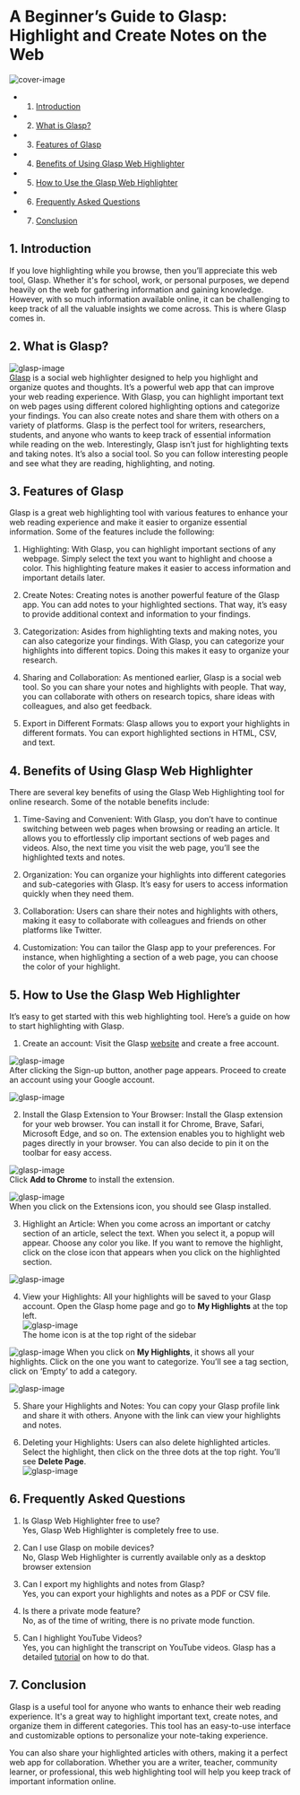 # A Beginner’s Guide to Glasp: Highlight and Create Notes on the Web  

![cover-image](./images/Glasp%20frame.png)  


<!-- vscode-markdown-toc -->
* 1. [Introduction](#Introduction)
* 2. [What is Glasp?](#WhatisGlasp)
* 3. [Features of Glasp](#FeaturesofGlasp)
* 4. [Benefits of Using Glasp Web Highlighter](#BenefitsofUsingGlaspWebHighlighter)
* 5. [How to Use the Glasp Web Highlighter](#HowtoUsetheGlaspWebHighlighter)
* 6. [Frequently Asked Questions](#FrequentlyAskedQuestions)
* 7. [Conclusion](#Conclusion)

<!-- vscode-markdown-toc-config
	numbering=true
	autoSave=true
	/vscode-markdown-toc-config -->
<!-- /vscode-markdown-toc -->




##  1. <a name='Introduction'></a>Introduction  
If you love highlighting while you browse, then you’ll appreciate this web tool, Glasp. 
Whether it's for school, work, or personal purposes, we depend heavily on the web for gathering information and gaining knowledge. However, with so much information available online, it can be challenging to keep track of all the valuable insights we come across. This is where Glasp comes in.  

##  2. <a name='WhatisGlasp'></a>What is Glasp?  
![glasp-image](./images/g0.PNG)  
[Glasp](https://glasp.co/) is a social web highlighter designed to help you highlight and organize quotes and thoughts. It’s a powerful web app that can improve your web reading experience. With Glasp, you can highlight important text on web pages using different colored highlighting options and categorize your findings. 
You can also create notes and share them with others on a variety of platforms. Glasp is the perfect tool for writers, researchers, students, and anyone who wants to keep track of essential information while reading on the web. 
Interestingly, Glasp isn’t just for highlighting texts and taking notes. It’s also a social tool. So you can follow interesting people and see what they are reading, highlighting, and noting.  

##  3. <a name='FeaturesofGlasp'></a>Features of Glasp  
Glasp is a great web highlighting tool with various features to enhance your web reading experience and make it easier to organize essential information. Some of the features include the following:  

1. Highlighting: With Glasp, you can highlight important sections of any webpage. Simply select the text you want to highlight and choose a color. This highlighting feature makes it easier to access information and important details later. 

2. Create Notes: Creating notes is another powerful feature of the Glasp app. You can add notes to your highlighted sections. That way, it’s easy to provide additional context and information to your findings. 

3. Categorization: Asides from highlighting texts and making notes, you can also categorize your findings. With Glasp, you can categorize your highlights into different topics. Doing this makes it easy to organize your research.  

4. Sharing and Collaboration: As mentioned earlier, Glasp is a social web tool. So you can share your notes and highlights with people. That way, you can collaborate with others on research topics, share ideas with colleagues, and also get feedback.  

5. Export in Different Formats: Glasp allows you to export your highlights in different formats. You can export highlighted sections in HTML, CSV, and text.  


##  4. <a name='BenefitsofUsingGlaspWebHighlighter'></a>Benefits of Using Glasp Web Highlighter
There are several key benefits of using the Glasp Web Highlighting tool for online research. Some of the notable benefits include:  
1. Time-Saving and Convenient: With Glasp, you don’t have to continue switching between web pages when browsing or reading an article. It allows you to effortlessly clip important sections of web pages and videos. Also, the next time you visit the web page, you’ll see the highlighted texts and notes. 

2. Organization: You can organize your highlights into different categories and sub-categories with Glasp. It’s easy for users to access information quickly when they need them.  

3. Collaboration: Users can share their notes and highlights with others, making it easy to collaborate with colleagues and friends on other platforms like Twitter. 

4. Customization: You can tailor the Glasp app to your preferences. For instance, when highlighting a section of a web page, you can choose the color of your highlight.


##  5. <a name='HowtoUsetheGlaspWebHighlighter'></a>How to Use the Glasp Web Highlighter
It’s easy to get started with this web highlighting tool. Here’s a guide on how to start highlighting with Glasp. 
1. Create an account: Visit the Glasp [website](glasp.co) and create a free account.

![glasp-image](./images/g1.PNG)  
After clicking the Sign-up button, another page appears. Proceed to create an account using your Google account.  

![glasp-image](./images/g2.PNG)  

2. Install the Glasp Extension to Your Browser: Install the Glasp extension for your web browser. You can install it for Chrome, Brave, Safari, Microsoft Edge, and so on. The extension enables you to highlight web pages directly in your browser. You can also decide to pin it on the toolbar for easy access.  

![glasp-image](./images/g3.PNG)  
Click **Add to Chrome** to install the extension.  

![glasp-image](./images/test.PNG)  
When you click on the Extensions icon, you should see Glasp installed.  

3. Highlight an Article: When you come across an important or catchy section of an article, select the text. When you select it, a popup will appear. Choose any color you like. If you want to remove the highlight, click on the close icon that appears when you click on the highlighted section.  

![glasp-image](./images/g4.PNG)  

4. View your Highlights: All your highlights will be saved to your Glasp account. Open the Glasp home page and go to **My Highlights** at the top left.  
![glasp-image](./images/g5.PNG)  
The home icon is at the top right of the sidebar  

![glasp-image](./images/g6.PNG)
When you click on **My Highlights**, it shows all your highlights. Click on the one you want to categorize. You’ll see a tag section, click on ‘Empty’ to add a category. 

![glasp-image](./images/g7.PNG)  

5. Share your Highlights and Notes: You can copy your Glasp profile link and share it with others. Anyone with the link can view your highlights and notes.  

6. Deleting your Highlights: Users can also delete highlighted articles. Select the highlight, then click on the three dots at the top right. You’ll see **Delete Page**.  
![glasp-image](./images/g8.PNG)  

##  6. <a name='FrequentlyAskedQuestions'></a>Frequently Asked Questions  
1. Is Glasp Web Highlighter free to use?  
Yes, Glasp Web Highlighter is completely free to use.

2. Can I use Glasp on mobile devices?  
No, Glasp Web Highlighter is currently available only as a desktop browser extension 

3. Can I export my highlights and notes from Glasp?  
Yes, you can export your highlights and notes as a PDF or CSV file.

4. Is there a private mode feature?  
No, as of the time of writing, there is no private mode function. 

5. Can I highlight YouTube Videos?  
Yes, you can highlight the transcript on YouTube videos. Glasp has a detailed [tutorial](https://blog.glasp.co/how-to-highlight-youtube-transcript/) on how to do that.  

##  7. <a name='Conclusion'></a>Conclusion
Glasp is a useful tool for anyone who wants to enhance their web reading experience. It's a great way to highlight important text, create notes, and organize them in different categories. This tool has an easy-to-use interface and customizable options to personalize your note-taking experience.  

You can also share your highlighted articles with others, making it a perfect web app for collaboration. Whether you are a writer, teacher, community learner, or professional, this web highlighting tool will help you keep track of important information online. 

